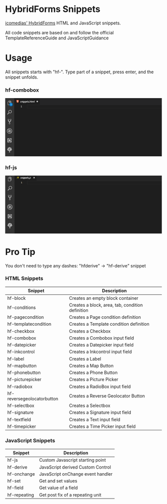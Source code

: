 # HybridForms Snippets

[icomedias' HybridForms](https://www.icomedias.com/de/) HTML and JavaScript snippets.

All code snippets are based on and follow the official TemplateReferenceGuide and JavaScriptGuidance

# Usage

All snippets starts with "hf-". Type part of a snippet, press enter, and the snippet unfolds.

### hf-combobox

![hf-combobox](images/hf-combobox.gif)

### hf-js

![hf-js](images/hf-js.gif)

# Pro Tip

You don't need to type any dashes: "hfderive" -> "hf-derive" snippet

### HTML Snippets

Snippet  | Description
---------|-------------
hf-block | Creates an empty block container
hf-conditions | Creates a block, area, tab, condition definition
hf-pagecondition | Creates a Page condition definition
hf-templatecondition | Creates a Template condition definition
hf-checkbox | Creates a Checkbox
hf-combobox | Creates a Combobox input field
hf-datepicker | Creates a Datepicker input field
hf-inkcontrol | Creates a Inkcontrol input field
hf-label | Creates a Label
hf-mapbutton | Creates a Map Button
hf-phonebutton | Creates a Phone Button
hf-picturepicker | Creates a Picture Picker
hf-radiobox | Creates a RadioBox input field
hf-reversegeolocatorbutton | Creates a Reverse Geolocator Button
hf-selectbox | Creates a Selectbox
hf-signature | Creates a Signature input field
hf-textfield | Creates a Text input field
hf-timepicker | Creates a Time Picker input field

### JavaScript Snippets

Snippet | Description
--------|-------------
hf-js | Custom Javascript starting point
hf-derive | JavaScript derived Custom Control
hf-onchange | JavaScript onChange event handler
hf-set | Get and set values
hf-field | Get value of a field
hf-repeating | Get post fix of a repeating unit
